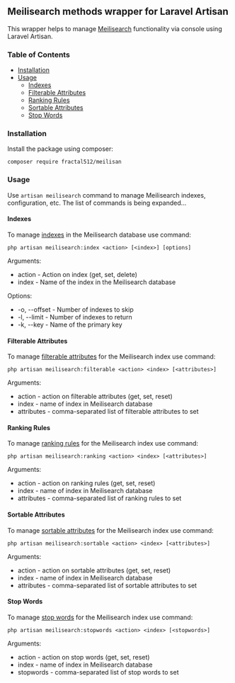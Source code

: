 ## Meilisearch methods wrapper for Laravel Artisan

This wrapper helps to manage [Meilisearch](https://www.meilisearch.com/) functionality via console using Laravel Artisan.

### Table of Contents
- [Installation](#installation)
- [Usage](#usage)
  - [Indexes](#indexes)
  - [Filterable Attributes](#filterable-attributes)
  - [Ranking Rules](#ranking-rules)
  - [Sortable Attributes](#sortable-attributes)
  - [Stop Words](#stop-words)

### Installation
Install the package using composer:
```
composer require fractal512/meilisan
```

### Usage
Use `artisan meilisearch` command to manage Meilisearch indexes, configuration, etc. The list of commands is being expanded...

#### Indexes
To manage [indexes](https://www.meilisearch.com/docs/reference/api/indexes) in the Meilisearch database use command:
```
php artisan meilisearch:index <action> [<index>] [options]
```
Arguments:
- action - Action on index (get, set, delete)
- index - Name of the index in the Meilisearch database

Options:
- -o, --offset - Number of indexes to skip
- -l, --limit - Number of indexes to return
- -k, --key - Name of the primary key

#### Filterable Attributes
To manage [filterable attributes](https://www.meilisearch.com/docs/learn/fine_tuning_results/filtering) for the Meilisearch index use command:
```
php artisan meilisearch:filterable <action> <index> [<attributes>]
```
Arguments:
- action - action on filterable attributes (get, set, reset)
- index - name of index in Meilisearch database
- attributes - comma-separated list of filterable attributes to set

#### Ranking Rules
To manage [ranking rules](https://www.meilisearch.com/docs/learn/core_concepts/relevancy) for the Meilisearch index use command:
```
php artisan meilisearch:ranking <action> <index> [<attributes>]
```
Arguments:
- action - action on ranking rules (get, set, reset)
- index - name of index in Meilisearch database
- attributes - comma-separated list of ranking rules to set

#### Sortable Attributes
To manage [sortable attributes](https://www.meilisearch.com/docs/learn/fine_tuning_results/sorting) for the Meilisearch index use command:
```
php artisan meilisearch:sortable <action> <index> [<attributes>]
```
Arguments:
- action - action on sortable attributes (get, set, reset)
- index - name of index in Meilisearch database
- attributes - comma-separated list of sortable attributes to set

#### Stop Words
To manage [stop words](https://www.meilisearch.com/docs/reference/api/settings#stop-words) for the Meilisearch index use command:
```
php artisan meilisearch:stopwords <action> <index> [<stopwords>]
```
Arguments:
- action - action on stop words (get, set, reset)
- index - name of index in Meilisearch database
- stopwords - comma-separated list of stop words to set
